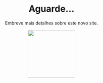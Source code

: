 <div align="center">
  <h1>Aguarde...</h1>
  <p>Embreve mais detalhes sobre este novo site.</p>
  <img align="center" height="150" src="https://www.blogson.com.br/wp-content/uploads/2017/10/loading-gif-transparent-10.gif"  />
</div>
